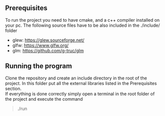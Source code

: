 
## Prerequisites 

To run the project you need to have cmake, and a c++ compiler installed on your pc. The following source files have to be also included in the ./include/ folder
- glew: https://glew.sourceforge.net/
- glfw: https://www.glfw.org/
- glm: https://github.com/g-truc/glm

## Running the program

Clone the repository and create an include directory in the root of the project. In this folder put all the external libraries listed in the Prerequisites section.  
If everything is done correctly simply open a terminal in the root folder of the project and execute the command 

> ./run